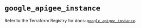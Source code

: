 # `google_apigee_instance`

Refer to the Terraform Registry for docs: [`google_apigee_instance`](https://registry.terraform.io/providers/hashicorp/google/6.41.0/docs/resources/apigee_instance).
